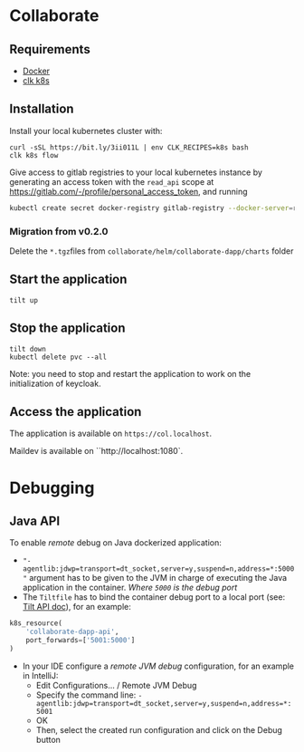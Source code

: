 # Collaborate

## Requirements

- [Docker](https://docs.docker.com/engine/install/#server)
- [clk k8s](https://github.com/click-project/clk_recipe_k8s)

## Installation

Install your local kubernetes cluster with:

```shell script
curl -sSL https://bit.ly/3ii011L | env CLK_RECIPES=k8s bash
clk k8s flow
```

Give access to gitlab registries to your local kubernetes instance by generating an access token with the `read_api`
scope at https://gitlab.com/-/profile/personal_access_token, and running

```bash
kubectl create secret docker-registry gitlab-registry --docker-server=registry.gitlab.com --docker-username=$GITLAB_USER --docker-password=$GITLAB_TOKEN
```

### Migration from v0.2.0
Delete the `*.tgz`files from `collaborate/helm/collaborate-dapp/charts` folder


## Start the application

```shell script
tilt up
```

## Stop the application

```shell script
tilt down 
kubectl delete pvc --all
```

Note: you need to stop and restart the application to work on the initialization of keycloak.

## Access the application

The application is available on `https://col.localhost`.

Maildev is available on ``http://localhost:1080`.

# Debugging
## Java API
To enable _remote_ debug on Java dockerized application:
* `"-agentlib:jdwp=transport=dt_socket,server=y,suspend=n,address=*:5000"` argument has to be given to the JVM in charge of executing the Java application in the container.
  _Where `5000` is the debug port_
* The `Tiltfile` has to bind the container debug port to a local port (see: [Tilt API doc](https://docs.tilt.dev/api.html)), for an example:
```python
k8s_resource(
    'collaborate-dapp-api',
    port_forwards=['5001:5000']
)
```
* In your IDE configure a _remote JVM debug_ configuration, for an example in IntelliJ:
  * Edit Configurations... / Remote JVM Debug
  * Specify the command line: `-agentlib:jdwp=transport=dt_socket,server=y,suspend=n,address=*:5001`
  * OK
  * Then, select the created run configuration and click on the Debug button
